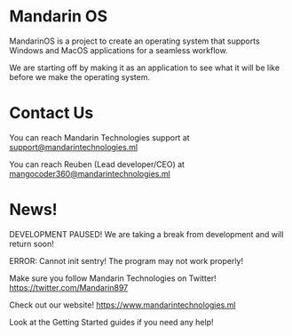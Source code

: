 # Mandarin OS
MandarinOS is a project to create an operating system that supports Windows and MacOS applications for a seamless workflow.

We are starting off by making it as an application to see what it will be like before we make the operating system.

# Contact Us

You can reach Mandarin Technologies support at [support@mandarintechnologies.ml](mailto:support@mandarintechnologies.ml?body=Write%20a%20short%20message%20telling%20us%20how%20we%20can%20help%20you!)

You can reach Reuben (Lead developer/CEO) at [mangocoder360@mandarintechnologies.ml](mailto:mangocoder360@mandarintechnologies.ml?body=Have%20a%20message%20for%20Reuben%3F%20Write%20it%20here!)

# News!

DEVELOPMENT PAUSED! We are taking a break from development and will return soon!

ERROR: Cannot init sentry! The program may not work properly!

Make sure you follow Mandarin Technologies on Twitter!  https://twitter.com/Mandarin897

Check out our website!  https://www.mandarintechnologies.ml

Look at the Getting Started guides if you need any help!